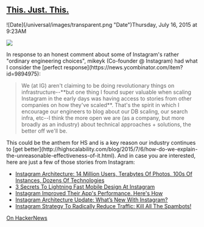 ## [This. Just. This.](/blog/2015/7/16/this-just-this.html)

<div class="journal-entry-tag journal-entry-tag-post-title"><span class="posted-on">![Date](/universal/images/transparent.png "Date")Thursday, July 16, 2015 at 9:23AM</span></div>

<div class="body">

![](http://farm8.staticflickr.com/7011/6464246201_bddb8c499e_o.jpg)

<div>In response to an honest comment about some of Instagram's rather "ordinary engineering choices", mikeyk (Co-founder @ Instagram) had what I consider the [perfect response](https://news.ycombinator.com/item?id=9894975): </div>

> <div>We (at IG) aren't claiming to be doing revolutionary things on infrastructure--**but one thing I found super valuable when scaling Instagram in the early days was having access to stories from other companies on how they've scaled**. That's the spirit in which I encourage our engineers to blog about our DB scaling, our search infra, etc--I think the more open we are (as a company, but more broadly as an industry) about technical approaches + solutions, the better off we'll be.</div>

<div>This could be the anthem for HS and is a key reason our industry continues to [get better](http://highscalability.com/blog/2015/7/6/how-do-we-explain-the-unreasonable-effectiveness-of-it.html). And in case you are interested, here are just a few of those stories from Instagram:</div>

<div>

*   [Instagram Architecture: 14 Million Users, Terabytes Of Photos, 100s Of Instances, Dozens Of Technologies](http://highscalability.com/blog/2011/12/6/instagram-architecture-14-million-users-terabytes-of-photos.html)
*   [3 Secrets To Lightning Fast Mobile Design At Instagram](http://highscalability.com/blog/2012/6/7/3-secrets-to-lightning-fast-mobile-design-at-instagram.html)
*   [Instagram Improved Their App's Performance. Here's How](http://highscalability.com/blog/2014/9/29/instagram-improved-their-apps-performance-heres-how.html)
*   [Instagram Architecture Update: What’s New With Instagram?](http://highscalability.com/blog/2012/4/16/instagram-architecture-update-whats-new-with-instagram.html)
*   [Instagram Strategy To Radically Reduce Traffic: Kill All The Spambots!](http://highscalability.com/blog/2015/1/28/instagram-strategy-to-radically-reduce-traffic-kill-all-the.html)

</div>

[On HackerNews](https://news.ycombinator.com/item?id=9901045)

</div>